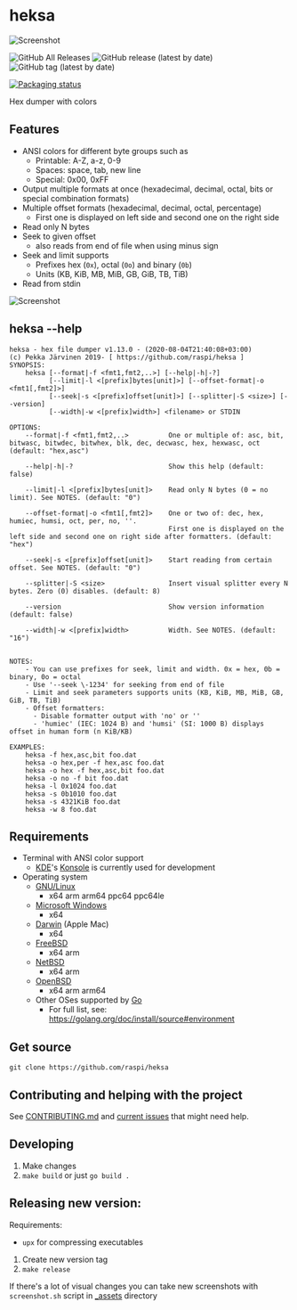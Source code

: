 # heksa

![Screenshot](https://github.com/raspi/heksa/blob/master/_assets/screenshot.png)

![GitHub All Releases](https://img.shields.io/github/downloads/raspi/heksa/total?style=for-the-badge)
![GitHub release (latest by date)](https://img.shields.io/github/v/release/raspi/heksa?style=for-the-badge)
![GitHub tag (latest by date)](https://img.shields.io/github/v/tag/raspi/heksa?style=for-the-badge)

[![Packaging status](https://repology.org/badge/vertical-allrepos/heksa.svg)](https://repology.org/project/heksa/versions)

Hex dumper with colors

## Features

* ANSI colors for different byte groups such as 
  * Printable: A-Z, a-z, 0-9
  * Spaces: space, tab, new line
  * Special: 0x00, 0xFF
* Output multiple formats at once (hexadecimal, decimal, octal, bits or special combination formats)
* Multiple offset formats (hexadecimal, decimal, octal, percentage)
  * First one is displayed on left side and second one on the right side
* Read only N bytes
* Seek to given offset
  * also reads from end of file when using minus sign
* Seek and limit supports 
  * Prefixes hex (`0x`), octal (`0o`) and binary (`0b`)
  * Units (KB, KiB, MB, MiB, GB, GiB, TB, TiB)
* Read from stdin

![Screenshot](https://github.com/raspi/heksa/blob/master/_assets/screenshot2.png)

## heksa --help

```
heksa - hex file dumper v1.13.0 - (2020-08-04T21:40:08+03:00)
(c) Pekka Järvinen 2019- [ https://github.com/raspi/heksa ]
SYNOPSIS:
    heksa [--format|-f <fmt1,fmt2,..>] [--help|-h|-?]
          [--limit|-l <[prefix]bytes[unit]>] [--offset-format|-o <fmt1[,fmt2]>]
          [--seek|-s <[prefix]offset[unit]>] [--splitter|-S <size>] [--version]
          [--width|-w <[prefix]width>] <filename> or STDIN

OPTIONS:
    --format|-f <fmt1,fmt2,..>          One or multiple of: asc, bit, bitwasc, bitwdec, bitwhex, blk, dec, decwasc, hex, hexwasc, oct (default: "hex,asc")

    --help|-h|-?                        Show this help (default: false)

    --limit|-l <[prefix]bytes[unit]>    Read only N bytes (0 = no limit). See NOTES. (default: "0")

    --offset-format|-o <fmt1[,fmt2]>    One or two of: dec, hex, humiec, humsi, oct, per, no, ''.
                                        First one is displayed on the left side and second one on right side after formatters. (default: "hex")

    --seek|-s <[prefix]offset[unit]>    Start reading from certain offset. See NOTES. (default: "0")

    --splitter|-S <size>                Insert visual splitter every N bytes. Zero (0) disables. (default: 8)

    --version                           Show version information (default: false)

    --width|-w <[prefix]width>          Width. See NOTES. (default: "16")


NOTES:
    - You can use prefixes for seek, limit and width. 0x = hex, 0b = binary, 0o = octal
    - Use '--seek \-1234' for seeking from end of file
    - Limit and seek parameters supports units (KB, KiB, MB, MiB, GB, GiB, TB, TiB)
    - Offset formatters:
      - Disable formatter output with 'no' or ''
      - 'humiec' (IEC: 1024 B) and 'humsi' (SI: 1000 B) displays offset in human form (n KiB/KB)

EXAMPLES:
    heksa -f hex,asc,bit foo.dat
    heksa -o hex,per -f hex,asc foo.dat
    heksa -o hex -f hex,asc,bit foo.dat
    heksa -o no -f bit foo.dat
    heksa -l 0x1024 foo.dat
    heksa -s 0b1010 foo.dat
    heksa -s 4321KiB foo.dat
    heksa -w 8 foo.dat
```

## Requirements

* Terminal with ANSI color support
  * [KDE](https://kde.org/)'s [Konsole](https://konsole.kde.org/) is currently used for development
* Operating system
  * [GNU/Linux](https://www.gnu.org/distros/distros.html)
    * x64 arm arm64 ppc64 ppc64le
  * [Microsoft Windows](https://www.microsoft.com/en-us/windows)
    * x64
  * [Darwin](https://www.apple.com/macos/) (Apple Mac)
    * x64
  * [FreeBSD](https://www.freebsd.org/)
    * x64 arm
  * [NetBSD](https://www.netbsd.org/)
    * x64 arm
  * [OpenBSD](https://www.openbsd.org/)
    * x64 arm arm64
  * Other OSes supported by [Go](https://golang.org)
    * For full list, see: https://golang.org/doc/install/source#environment

## Get source

    git clone https://github.com/raspi/heksa

## Contributing and helping with the project

See [CONTRIBUTING.md](CONTRIBUTING.md) and [current issues](https://github.com/raspi/heksa/issues) that might need help.

## Developing

1. Make changes
1. `make build` or just `go build .`

## Releasing new version:

Requirements:

* `upx` for compressing executables

1. Create new version tag
1. `make release`

If there's a lot of visual changes you can take new screenshots with `screenshot.sh` script in [_assets](_assets) directory
